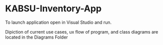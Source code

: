# KABSU-Inventory-App

To launch application open in Visual Studio and run.

Dipiction of current use cases, ux flow of program, and class diagrams are located in the Diagrams Folder

